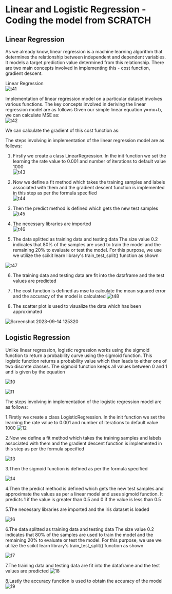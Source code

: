 # Linear and Logistic Regression - Coding the model from SCRATCH
## Linear Regression
As we already know, linear regression is a machine learning algorithm that determines the relationship between independent and dependent variables. It models a target prediction value determined from this relationship. There are two main concepts involved in implementing this - cost function, gradient descent.


Linear Regression  
![t41](https://user-images.githubusercontent.com/116189666/227723615-282c6dee-2e2a-439a-81d3-939e51bd6411.jpg)

Implementation of linear regression model on a particular dataset involves various functions. The key concepts involved in deriving the linear regression model are as follows
Given our simple linear equation y=mx+b, we can calculate MSE as:  
![t42](https://user-images.githubusercontent.com/116189666/227723620-27520b7a-67a5-4630-919a-fc4edda99626.jpg)

 
We can calculate the gradient of this cost function as:
 
The steps involving in implementation of the linear regression model are as follows:
1.	Firstly we create a class LinearRegression. In the init function we set the learning the rate value to 0.001 and number of iterations to default value 1000  
 ![t43](https://user-images.githubusercontent.com/116189666/227723627-fa479792-7b0e-488c-95b7-d25d52fc134d.jpg)

2.	Now we define a fit method which takes the training samples and labels associated with them and the gradient descent function is implemented in this step as per the formula specified  
 ![t44](https://user-images.githubusercontent.com/116189666/227723635-62799abb-2cbb-465e-99d3-9820774cfe50.jpg)

3.	Then the predict method is defined which gets the new test samples  
 ![t45](https://user-images.githubusercontent.com/116189666/227723639-ac7873bc-8a04-43f4-946a-60fa391029cf.jpg)

4.	The necessary libraries are imported  
 ![t46](https://user-images.githubusercontent.com/116189666/227723659-8e809269-04a2-442a-b656-5244a8bdf5f6.jpg)


5.	The data splitted as training data and testing data The size value 0.2 indicates that 80% of the samples are used to train the model and the remaining 20% to evaluate or test the model. For this purpose, we use we utilize the scikit learn library's train_test_split() function as shown

 ![t47](https://user-images.githubusercontent.com/116189666/227723664-d938847a-7ded-408f-839e-a9f9457e9ada.jpg)

6.	The training data and testing data are fit into the dataframe and the test values are predicted

7.	The cost function is defined as mse to calculate the mean squared error and the accuracy of the model is calculated
 ![t48](https://user-images.githubusercontent.com/116189666/227723669-efcbbf9b-1807-40c0-9a74-c76364ee4534.jpg)

8.	The scatter plot is used to visualize the data which has been approximated

![Screenshot 2023-09-14 125320](https://github.com/vidhathri30/L1Report/assets/101579638/8dce5930-6c9a-4fc5-861a-a2640f2aaa1d)

## Logistic Regression
Unlike linear regression, logistic regression works using the sigmoid function to return a probability curve using the sigmoid function. This logistic function returns a probability value which then leads to either one of two discrete classes. The sigmoid function keeps all values between 0 and 1 and is given by the equation

![10](https://user-images.githubusercontent.com/116189666/227724687-91433bb1-e84b-4e47-b18b-f580832f474b.png)  

![11](https://user-images.githubusercontent.com/116189666/227724847-8d0b1087-35f4-43b0-bf64-5828fc5f09ee.png)

The steps involving in implementation of the logistic regression model are as follows:  



1.Firstly we create a class LogisticRegression. In the init function we set the learning the rate value to 0.001 and number of iterations to default value 1000
![12](https://user-images.githubusercontent.com/116189666/227724760-3e8f3971-1067-4736-ba32-c8391bd069f0.png)


2.Now we define a fit method which takes the training samples and labels associated with them and the gradient descent function is implemented in this step as per the formula specified

![13](https://user-images.githubusercontent.com/116189666/227724768-eda3cfad-6776-4422-b752-fb7816b53522.png)

3.Then the sigmoid function is defined as per the formula specified  

![14](https://user-images.githubusercontent.com/116189666/227724772-8a1e775d-bfab-4d18-adcb-b662b18cf46e.png)


4.Then the predict method is defined which gets the new test samples and approximate the values as per a linear model and uses sigmoid function. It predicts 1 if the value is greater than 0.5 and 0 if the value is less than 0.5


5.The necessary libraries are imported and the iris dataset is loaded

![16](https://user-images.githubusercontent.com/116189666/227724777-86fd3d3b-a679-415f-aaa4-454f8d774640.png)

6.The data splitted as training data and testing data
The size value 0.2 indicates that 80% of the samples are used to train the model and the remaining 20% to evaluate or test the model. For this purpose, we use we utilize the scikit learn library's train_test_split() function as shown


![17](https://user-images.githubusercontent.com/116189666/227724784-7fe1858c-656f-4511-b31f-c5cd3ad4a3a0.png)

7.The training data and testing data are fit into the dataframe and the test values are predicted
![18](https://user-images.githubusercontent.com/116189666/227724785-9631eda1-52cb-4c56-a671-45ad258784da.png)


8.Lastly the accuracy function is used to obtain the accuracy of the model
![19](https://user-images.githubusercontent.com/116189666/227724786-fa6948d0-b482-4cb1-b1fe-8f09c5c8c25c.png)

